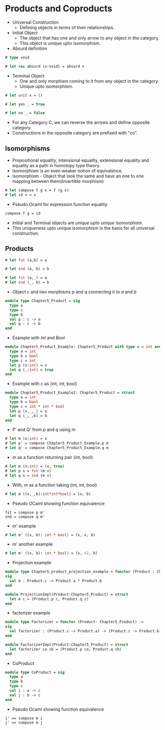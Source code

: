 # Products and Coproducts
* Universal Construction
  - Defining objects in terms of their relationships.
* Initial Object
  - The object that has one and only arrow to any object in the category.
  - This object is unique upto isomorphism.
* Absurd definition
```ocaml
# type void
```
```ocaml
# let rec absurd (x:void) = absurd x
```
* Terminal Object
  - One and only morphism coming to it from any object in the category.
  - Unique upto isomorphism.
```ocaml
# let unit x = ()
```
```ocaml
# let yes _ = true
```
```ocaml
# let no _ = false
```
* For any Category C, we can reverse the arrows and define opposite category.
* Constructions in the opposite category are prefixed with "co".
## Isomorphisms
* Propositional equality, intensional equality, extensional equality and equality as a path in homotopy type theory.
* Isomorphism is an even weaker notion of equivalence.
* Isomorphism - Object that look the same and have an one to one mapping between them(Invertible morphism)
```ocaml
# let compose f g x = f (g x)
# let id x = x
```
* Pseudo Ocaml for expression function equality
```ocaml
compose f g = id
```
* Initial and Terminal objects are *unique upto unique isomorphism*.
* This uniqueness upto unique isomorphism is the basis for all universal construction.
## Products
```ocaml
# let fst (a,b) = a
```
```ocaml
# let snd (a, b) = b
```
```ocaml
# let fst (a,_) = a
# let snd (_, b) = b
```
* Object *c* and two morphisms *p* and *q* connecting it to *a* and *b*
```ocaml
module type Chapter5_Product = sig
  type a
  type c
  type b
  val p : c -> a
  val q : c -> b
end
```
* Example with *Int* and *Bool*
```ocaml
module Chapter5_Product_Example: Chapter5_Product with type a = int and type b = bool and type c = int = struct
  type a = int
  type b = bool
  type c = int
  let p (x:int) = x
  let q (_:int) = true
end
```
* Example with *c* as (int, int, bool)
```ocaml
module Chapter5_Product_Example2: Chapter5_Product = struct
  type a = int
  type b = bool
  type c = int * int * bool
  let p (x,_,_) = x
  let q (_,_,b) = b
end
```
* P' and Q' from *p* and *q* using *m*
```ocaml
# let m (x:int) = x
# let p' = compose Chapter5_Product_Example.p m
# let q' = compose Chapter5_Product_Example.q m
```
* m as a function returning pair (int, bool)
```ocaml
# let m (x:int) = (x, true)
# let p x = fst (m x)
# let q x = snd (m x)
```
* With, m as a function taking (int, int, bool)
```ocaml
# let m ((x,_,b):int*int*bool) = (x, b)
```
* Pseudo OCaml showing function equivalence
```
fst = compose p m'
snd = compose q m'
```
* m' example
```ocaml
# let m' ((x, b): int * bool) = (x, x, b)
```
* m' another example
```ocaml
# let m' ((x, b): int * bool) = (x, 42, b)
```
* Projection example
```ocaml
module type Chapter5_product_projection_example = functor (Product : Chapter5_Product) ->
sig
  val m : Product.c -> Product.a * Product.b
end
```
```ocaml
module ProjectionImpl(Product:Chapter5_Product) = struct
  let m c = (Product.p c, Product.q c)
end
```
* factorizer example
```ocaml
module type Factorizer = functor (Product: Chapter5_Product) ->
sig
  val factorizer : (Product.c -> Product.a) -> (Product.c -> Product.b) -> (Product.c -> Product.a * Product.b)
end
```
```ocaml
module FactorizerImpl(Product:Chapter5_Product) = struct
  let factorizer ca cb = (Product.p ca, Product.q cb)
end
```
* CoProduct
```ocaml
module type CoProduct = sig
  type a
  type b
  type c
  val i : a -> c
  val j : b -> c
end
```
* Pseudo Ocaml showing function equivalence
```
i' == compose m i
j' == compose m j
```
